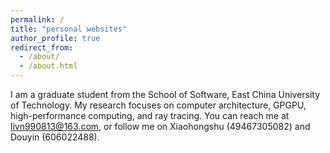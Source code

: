 ```yaml
---
permalink: /
title: "personal websites"
author_profile: true
redirect_from: 
  - /about/
  - /about.html
---
```



I am a graduate student from the School of Software, East China University of Technology. My research focuses on computer architecture, GPGPU, high-performance computing, and ray tracing. You can reach me at livn990813@163.com, or follow me on Xiaohongshu (49467305082) and Douyin (606022488).
